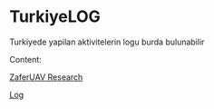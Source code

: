 # TurkiyeLOG
Turkiyede yapilan aktivitelerin logu burda bulunabilir

Content:

[ZaferUAV Research](https://github.com/Ege654321/TurkiyeLOG/blob/main/UAVnotes.org)

[Log](https://github.com/Ege654321/TurkiyeLOG/blob/main/Log.org)






